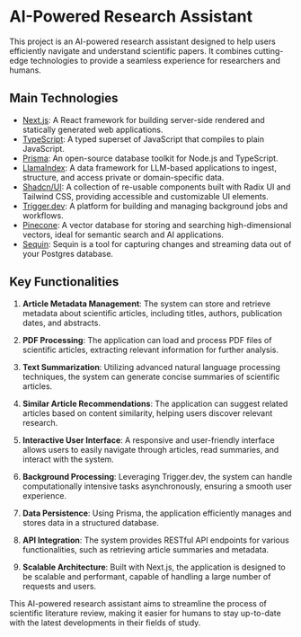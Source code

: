 # AI-Powered Research Assistant

This project is an AI-powered research assistant designed to help users efficiently navigate and understand scientific papers. It combines cutting-edge technologies to provide a seamless experience for researchers and humans.

## Main Technologies

- [Next.js](https://nextjs.org/): A React framework for building server-side rendered and statically generated web applications.
- [TypeScript](https://www.typescriptlang.org/): A typed superset of JavaScript that compiles to plain JavaScript.
- [Prisma](https://www.prisma.io/): An open-source database toolkit for Node.js and TypeScript.
- [LlamaIndex](https://ts.llamaindex.ai/): A data framework for LLM-based applications to ingest, structure, and access private or domain-specific data.
- [Shadcn/UI](https://ui.shadcn.com/): A collection of re-usable components built with Radix UI and Tailwind CSS, providing accessible and customizable UI elements.
- [Trigger.dev](https://trigger.dev/): A platform for building and managing background jobs and workflows.
- [Pinecone](https://www.pinecone.io/): A vector database for storing and searching high-dimensional vectors, ideal for semantic search and AI applications.
- [Sequin](https://sequinstream.com/): Sequin is a tool for capturing changes and streaming data out of your Postgres database.

## Key Functionalities

1. **Article Metadata Management**: The system can store and retrieve metadata about scientific articles, including titles, authors, publication dates, and abstracts.

2. **PDF Processing**: The application can load and process PDF files of scientific articles, extracting relevant information for further analysis.

3. **Text Summarization**: Utilizing advanced natural language processing techniques, the system can generate concise summaries of scientific articles.

4. **Similar Article Recommendations**: The application can suggest related articles based on content similarity, helping users discover relevant research.

5. **Interactive User Interface**: A responsive and user-friendly interface allows users to easily navigate through articles, read summaries, and interact with the system.

6. **Background Processing**: Leveraging Trigger.dev, the system can handle computationally intensive tasks asynchronously, ensuring a smooth user experience.

7. **Data Persistence**: Using Prisma, the application efficiently manages and stores data in a structured database.

8. **API Integration**: The system provides RESTful API endpoints for various functionalities, such as retrieving article summaries and metadata.

9. **Scalable Architecture**: Built with Next.js, the application is designed to be scalable and performant, capable of handling a large number of requests and users.

This AI-powered research assistant aims to streamline the process of scientific literature review, making it easier for humans to stay up-to-date with the latest developments in their fields of study.
